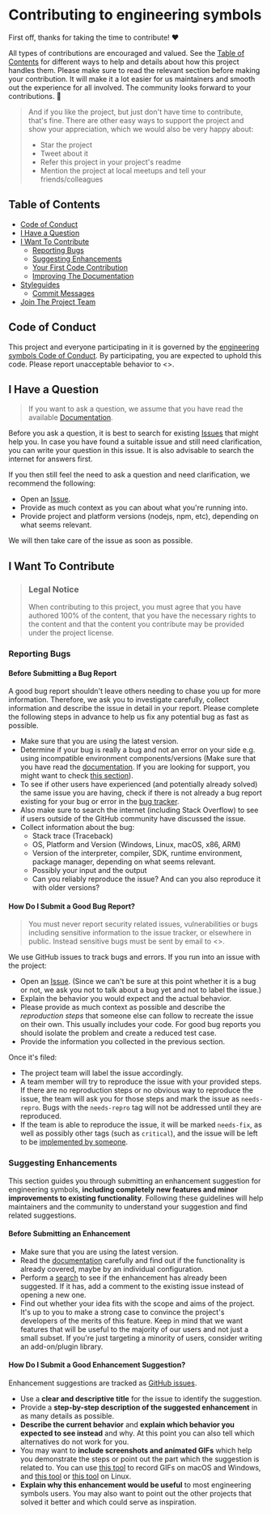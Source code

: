 # Contributing to engineering symbols

First off, thanks for taking the time to contribute! ❤️

All types of contributions are encouraged and valued. See the [Table of Contents](#table-of-contents) for different ways to help and details about how this project handles them. Please make sure to read the relevant section before making your contribution. It will make it a lot easier for us maintainers and smooth out the experience for all involved. The community looks forward to your contributions. 🎉

> And if you like the project, but just don't have time to contribute, that's fine. There are other easy ways to support the project and show your appreciation, which we would also be very happy about:
>
> -   Star the project
> -   Tweet about it
> -   Refer this project in your project's readme
> -   Mention the project at local meetups and tell your friends/colleagues

<!-- omit in toc -->

## Table of Contents

-   [Code of Conduct](#code-of-conduct)
-   [I Have a Question](#i-have-a-question)
-   [I Want To Contribute](#i-want-to-contribute)
    -   [Reporting Bugs](#reporting-bugs)
    -   [Suggesting Enhancements](#suggesting-enhancements)
    -   [Your First Code Contribution](#your-first-code-contribution)
    -   [Improving The Documentation](#improving-the-documentation)
-   [Styleguides](#styleguides)
    -   [Commit Messages](#commit-messages)
-   [Join The Project Team](#join-the-project-team)

## Code of Conduct

This project and everyone participating in it is governed by the
[engineering symbols Code of Conduct](https://github.com/equinor/engineering-symbolsblob/master/CODE_OF_CONDUCT.md).
By participating, you are expected to uphold this code. Please report unacceptable behavior
to <>.

## I Have a Question

> If you want to ask a question, we assume that you have read the available [Documentation](https://github.com/equinor/engineering-symbols/blob/master/readme.md).

Before you ask a question, it is best to search for existing [Issues](https://github.com/equinor/engineering-symbols/issues) that might help you. In case you have found a suitable issue and still need clarification, you can write your question in this issue. It is also advisable to search the internet for answers first.

If you then still feel the need to ask a question and need clarification, we recommend the following:

-   Open an [Issue](https://github.com/equinor/engineering-symbols/issues/new).
-   Provide as much context as you can about what you're running into.
-   Provide project and platform versions (nodejs, npm, etc), depending on what seems relevant.

We will then take care of the issue as soon as possible.

## I Want To Contribute

> ### Legal Notice <!-- omit in toc -->
>
> When contributing to this project, you must agree that you have authored 100% of the content, that you have the necessary rights to the content and that the content you contribute may be provided under the project license.

### Reporting Bugs

<!-- omit in toc -->

#### Before Submitting a Bug Report

A good bug report shouldn't leave others needing to chase you up for more information. Therefore, we ask you to investigate carefully, collect information and describe the issue in detail in your report. Please complete the following steps in advance to help us fix any potential bug as fast as possible.

-   Make sure that you are using the latest version.
-   Determine if your bug is really a bug and not an error on your side e.g. using incompatible environment components/versions (Make sure that you have read the [documentation](https://github.com/equinor/engineering-symbols/blob/master/readme.md). If you are looking for support, you might want to check [this section](#i-have-a-question)).
-   To see if other users have experienced (and potentially already solved) the same issue you are having, check if there is not already a bug report existing for your bug or error in the [bug tracker](https://github.com/equinor/engineering-symbolsissues?q=label%3Abug).
-   Also make sure to search the internet (including Stack Overflow) to see if users outside of the GitHub community have discussed the issue.
-   Collect information about the bug:
    -   Stack trace (Traceback)
    -   OS, Platform and Version (Windows, Linux, macOS, x86, ARM)
    -   Version of the interpreter, compiler, SDK, runtime environment, package manager, depending on what seems relevant.
    -   Possibly your input and the output
    -   Can you reliably reproduce the issue? And can you also reproduce it with older versions?

<!-- omit in toc -->

#### How Do I Submit a Good Bug Report?

> You must never report security related issues, vulnerabilities or bugs including sensitive information to the issue tracker, or elsewhere in public. Instead sensitive bugs must be sent by email to <>.

<!-- You may add a PGP key to allow the messages to be sent encrypted as well. -->

We use GitHub issues to track bugs and errors. If you run into an issue with the project:

-   Open an [Issue](https://github.com/equinor/engineering-symbols/issues/new). (Since we can't be sure at this point whether it is a bug or not, we ask you not to talk about a bug yet and not to label the issue.)
-   Explain the behavior you would expect and the actual behavior.
-   Please provide as much context as possible and describe the _reproduction steps_ that someone else can follow to recreate the issue on their own. This usually includes your code. For good bug reports you should isolate the problem and create a reduced test case.
-   Provide the information you collected in the previous section.

Once it's filed:

-   The project team will label the issue accordingly.
-   A team member will try to reproduce the issue with your provided steps. If there are no reproduction steps or no obvious way to reproduce the issue, the team will ask you for those steps and mark the issue as `needs-repro`. Bugs with the `needs-repro` tag will not be addressed until they are reproduced.
-   If the team is able to reproduce the issue, it will be marked `needs-fix`, as well as possibly other tags (such as `critical`), and the issue will be left to be [implemented by someone](#your-first-code-contribution).

<!-- You might want to create an issue template for bugs and errors that can be used as a guide and that defines the structure of the information to be included. If you do so, reference it here in the description. -->

### Suggesting Enhancements

This section guides you through submitting an enhancement suggestion for engineering symbols, **including completely new features and minor improvements to existing functionality**. Following these guidelines will help maintainers and the community to understand your suggestion and find related suggestions.

<!-- omit in toc -->

#### Before Submitting an Enhancement

-   Make sure that you are using the latest version.
-   Read the [documentation](https://github.com/equinor/engineering-symbols/blob/master/readme.md) carefully and find out if the functionality is already covered, maybe by an individual configuration.
-   Perform a [search](https://github.com/equinor/engineering-symbols/issues) to see if the enhancement has already been suggested. If it has, add a comment to the existing issue instead of opening a new one.
-   Find out whether your idea fits with the scope and aims of the project. It's up to you to make a strong case to convince the project's developers of the merits of this feature. Keep in mind that we want features that will be useful to the majority of our users and not just a small subset. If you're just targeting a minority of users, consider writing an add-on/plugin library.

<!-- omit in toc -->

#### How Do I Submit a Good Enhancement Suggestion?

Enhancement suggestions are tracked as [GitHub issues](https://github.com/equinor/engineering-symbols/issues).

-   Use a **clear and descriptive title** for the issue to identify the suggestion.
-   Provide a **step-by-step description of the suggested enhancement** in as many details as possible.
-   **Describe the current behavior** and **explain which behavior you expected to see instead** and why. At this point you can also tell which alternatives do not work for you.
-   You may want to **include screenshots and animated GIFs** which help you demonstrate the steps or point out the part which the suggestion is related to. You can use [this tool](https://www.cockos.com/licecap/) to record GIFs on macOS and Windows, and [this tool](https://github.com/colinkeenan/silentcast) or [this tool](https://github.com/GNOME/byzanz) on Linux. <!-- this should only be included if the project has a GUI -->
-   **Explain why this enhancement would be useful** to most engineering symbols users. You may also want to point out the other projects that solved it better and which could serve as inspiration.
